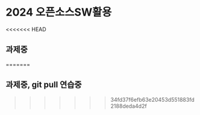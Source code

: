 # 2024 오픈소스SW활용

<<<<<<< HEAD
## 과제중
=======
## 과제중, git pull 연습중
>>>>>>> 34fd37f6efb63e20453d551883fd2188deda4d2f
